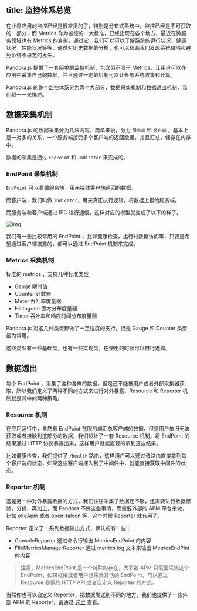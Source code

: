 title: 监控体系总览
---

在业界应用的监控已经是很常见的了，特别是分布式系统中，监控已经是不可获取的一部分，而 Metrics 作为监控的一大标准，已经出现在各个地方，最近在微服务领域也有 Metrics 的身影，通过它，我们可以可以了解系统的运行状况，健康状况，性能状况等等，通过对历史数据的分析，也可以帮助我们发现系统缺陷和避免系统不稳定的发生。

Pandora.js 提供了一套简单的监控机制，包含但不限于 Metrics，让用户可以在应用中采集自己的数据，并且通过一定的机制可以让外部系统收集和计算。

Pandora.js 的整个监控体系分为两个大部分，数据采集机制和数据透出机制，我们将一一来描述。

## 数据采集机制

Pandora.js 的数据采集分为几块内容，简单来说，分为 `服务端` 和 `客户端` ，基本上是一对多的关系，一个服务端接受多个客户端的返回数据，并且汇总，储存在内存中。

数据的采集是通过 `EndPoint` 和 `Indicator` 来完成的。

### EndPoint 采集机制

`EndPoint` 可以看做服务端，用来接收客户端返回的数据。

而客户端，我们叫做 `indicator`，用来真正执行逻辑，将数据上报给服务端。

而服务端和客户端通过 IPC 进行通信，这样对应的模型就变成了以下的样子。

![img](https://img.alicdn.com/tfs/TB1iGClih6I8KJjy0FgXXXXzVXa-462-199.png)

我们有一些比较常用的 EndPoint ，比如健康检查，运行时数据访问等，只要是希望通过客户端披露的，都可以通过 EndPoint 机制来完成。


### Metrics 采集机制

标准的 metrics ，支持几种标准类型

- Gauge 瞬时值
- Counter 计数器
- Meter 吞吐率度量器
- Histogram 直方分布度量器
- Timer 吞吐率和响应时间分布度量器

Pandora.js 对这几种类型都做了一定程度的支持，但是 Gauge 和 Counter 类型最为常用。

这些类型有一些基础类，也有一些实现类，在使用的时候可以自行选择。

## 数据透出

每个 EndPoint ，采集了各种各样的数据，但是还不能被用户或者外部采集器获取，所以我们定义了两种不同的方式来进行对外暴露，Resource 和 Reporter 机制就是其中的两种策略。

### Resource 机制

在应用运行中，虽然有 EndPoint 在服务端汇总客户端的数据，但是用户依旧无法获取或者接触到这部分的数据，我们设计了一套 Resource 机制，将 EndPoint 的结果通过 HTTP 协议暴露出来，这样用户就能直观的拿到这些结果。

比如健康检查，我们提供了 `/health` 路由，这样用户可以通过该路由直接拿到每个客户端的状态，如果这些客户端埋入到了中间件中，就能直接获取中间件的状态。

### Reporter 机制

这是另一种对外暴露数据的方式，我们往往采集了数据还不够，还需要进行数据存储，分析，再加工，而 Pandora 不做这些事情，而需要外部的 APM 平台来做，比如 oneApm 或者 open-falcon 等，这个时候 Reporter 就有用了。

Reporter 定义了一系列数据输出方式，默认的有一些：

* ConsoleReporter 通过命令行输出 MetricsEndPoint 的内容
* FileMetricsManagerReporter 通过 metrics.log 文本来输出 MetricsEndPint 的内容


> 注意，MetricsEndPoint 是一个特殊的存在，大多数 APM 只需要采集这个 EndPoint，如果框架或者用户想采集其他的 EndPoint，可以通过 Resource 暴露的 HTTP API 或者自定义 Reporter 的方式。


当然你也可以自定义 Reporter，把数据发送到不同的地方，我们也提供了一些外部 APM 的 Reporter，请通过 [这里](https://www.npmjs.com/search?q=pandora-reporter) 查看。

